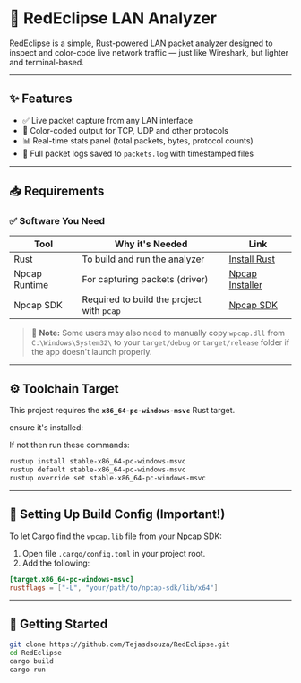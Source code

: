 # :red_circle: RedEclipse LAN Analyzer

RedEclipse is a simple, Rust-powered LAN packet analyzer designed to inspect and color-code live network traffic — just like Wireshark, but lighter and terminal-based.

---

## :sparkles: Features

- :white_check_mark: Live packet capture from any LAN interface
- :rainbow: Color-coded output for TCP, UDP and other protocols
- :bar_chart: Real-time stats panel (total packets, bytes, protocol counts)
- :floppy_disk: Full packet logs saved to `packets.log` with timestamped files

---

## :inbox_tray: Requirements

### :white_check_mark: Software You Need

| Tool            | Why it's Needed                          | Link |
|-----------------|-------------------------------------------|------|
| Rust            | To build and run the analyzer             | [Install Rust](https://www.rust-lang.org/tools/install) |
| Npcap Runtime   | For capturing packets (driver)            | [Npcap Installer](https://npcap.com/#download) |
| Npcap SDK       | Required to build the project with `pcap` | [Npcap SDK](https://npcap.com/#download) |

> :small_orange_diamond: **Note:** Some users may also need to manually copy `wpcap.dll` from `C:\Windows\System32\` to your `target/debug` or `target/release` folder if the app doesn't launch properly.

---

## :gear: Toolchain Target

This project requires the **`x86_64-pc-windows-msvc`** Rust target.

ensure it's installed:

If not then run these commands:

```bash
rustup install stable-x86_64-pc-windows-msvc
rustup default stable-x86_64-pc-windows-msvc
rustup override set stable-x86_64-pc-windows-msvc
```
---

## :wrench: Setting Up Build Config (Important!)

To let Cargo find the `wpcap.lib` file from your Npcap SDK:

1. Open file `.cargo/config.toml` in your project root.
2. Add the following:

```toml
[target.x86_64-pc-windows-msvc]
rustflags = ["-L", "your/path/to/npcap-sdk/lib/x64"] 
```
---
## :rocket: Getting Started

```bash
git clone https://github.com/Tejasdsouza/RedEclipse.git
cd RedEclipse
cargo build
cargo run
